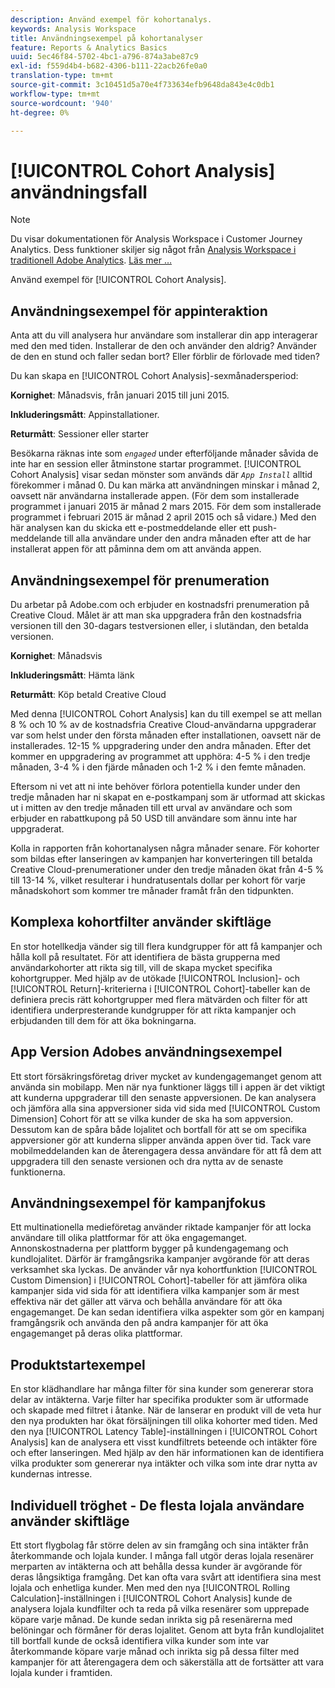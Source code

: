 ```yaml
---
description: Använd exempel för kohortanalys.
keywords: Analysis Workspace
title: Användningsexempel på kohortanalyser
feature: Reports & Analytics Basics
uuid: 5ec46f84-5702-4bc1-a796-874a3abe87c9
exl-id: f559d4b4-b682-4306-b111-22acb26fe0a0
translation-type: tm+mt
source-git-commit: 3c10451d5a70e4f733634efb9648da843e4c0db1
workflow-type: tm+mt
source-wordcount: '940'
ht-degree: 0%

---
```


# [!UICONTROL Cohort Analysis] användningsfall

>[!NOTE]
>
>Du visar dokumentationen för Analysis Workspace i Customer Journey Analytics. Dess funktioner skiljer sig något från [Analysis Workspace i traditionell Adobe Analytics](https://docs.adobe.com/content/help/en/analytics/analyze/analysis-workspace/home.html). [Läs mer …](/help/getting-started/cja-aa.md)

Använd exempel för [!UICONTROL Cohort Analysis].

## Användningsexempel för appinteraktion

Anta att du vill analysera hur användare som installerar din app interagerar med den med tiden. Installerar de den och använder den aldrig? Använder de den en stund och faller sedan bort? Eller förblir de förlovade med tiden?

Du kan skapa en [!UICONTROL Cohort Analysis]-sexmånadersperiod:

**Kornighet**: Månadsvis, från januari 2015 till juni 2015.

**Inkluderingsmått**: Appinstallationer.

**Returmått**: Sessioner eller starter

Besökarna räknas inte som *`engaged`* under efterföljande månader såvida de inte har en session eller åtminstone startar programmet. [!UICONTROL Cohort Analysis] visar sedan mönster som används där  *`App Install`* alltid förekommer i månad 0. Du kan märka att användningen minskar i månad 2, oavsett när användarna installerade appen. (För dem som installerade programmet i januari 2015 är månad 2 mars 2015. För dem som installerade programmet i februari 2015 är månad 2 april 2015 och så vidare.) Med den här analysen kan du skicka ett e-postmeddelande eller ett push-meddelande till alla användare under den andra månaden efter att de har installerat appen för att påminna dem om att använda appen.

## Användningsexempel för prenumeration

Du arbetar på Adobe.com och erbjuder en kostnadsfri prenumeration på Creative Cloud. Målet är att man ska uppgradera från den kostnadsfria versionen till den 30-dagars testversionen eller, i slutändan, den betalda versionen.

**Kornighet**: Månadsvis

**Inkluderingsmått**: Hämta länk

**Returmått**: Köp betald Creative Cloud

Med denna [!UICONTROL Cohort Analysis] kan du till exempel se att mellan 8 % och 10 % av de kostnadsfria Creative Cloud-användarna uppgraderar var som helst under den första månaden efter installationen, oavsett när de installerades. 12-15 % uppgradering under den andra månaden. Efter det kommer en uppgradering av programmet att upphöra: 4-5 % i den tredje månaden, 3-4 % i den fjärde månaden och 1-2 % i den femte månaden.

Eftersom ni vet att ni inte behöver förlora potentiella kunder under den tredje månaden har ni skapat en e-postkampanj som är utformad att skickas ut i mitten av den tredje månaden till ett urval av användare och som erbjuder en rabattkupong på 50 USD till användare som ännu inte har uppgraderat.

Kolla in rapporten från kohortanalysen några månader senare. För kohorter som bildas efter lanseringen av kampanjen har konverteringen till betalda Creative Cloud-prenumerationer under den tredje månaden ökat från 4-5 % till 13-14 %, vilket resulterar i hundratusentals dollar per kohort för varje månadskohort som kommer tre månader framåt från den tidpunkten.

## Komplexa kohortfilter använder skiftläge

En stor hotellkedja vänder sig till flera kundgrupper för att få kampanjer och hålla koll på resultatet. För att identifiera de bästa grupperna med användarkohorter att rikta sig till, vill de skapa mycket specifika kohortgrupper. Med hjälp av de utökade [!UICONTROL Inclusion]- och [!UICONTROL Return]-kriterierna i [!UICONTROL Cohort]-tabeller kan de definiera precis rätt kohortgrupper med flera mätvärden och filter för att identifiera underpresterande kundgrupper för att rikta kampanjer och erbjudanden till dem för att öka bokningarna.

## App Version Adobes användningsexempel

Ett stort försäkringsföretag driver mycket av kundengagemanget genom att använda sin mobilapp. Men när nya funktioner läggs till i appen är det viktigt att kunderna uppgraderar till den senaste appversionen. De kan analysera och jämföra alla sina appversioner sida vid sida med [!UICONTROL Custom Dimension] Cohort för att se vilka kunder de ska ha som appversion. Dessutom kan de spåra både lojalitet och bortfall för att se om specifika appversioner gör att kunderna slipper använda appen över tid. Tack vare mobilmeddelanden kan de återengagera dessa användare för att få dem att uppgradera till den senaste versionen och dra nytta av de senaste funktionerna.

## Användningsexempel för kampanjfokus

Ett multinationella medieföretag använder riktade kampanjer för att locka användare till olika plattformar för att öka engagemanget. Annonskostnaderna per plattform bygger på kundengagemang och kundlojalitet. Därför är framgångsrika kampanjer avgörande för att deras verksamhet ska lyckas. De använder vår nya kohortfunktion [!UICONTROL Custom Dimension] i [!UICONTROL Cohort]-tabeller för att jämföra olika kampanjer sida vid sida för att identifiera vilka kampanjer som är mest effektiva när det gäller att värva och behålla användare för att öka engagemanget. De kan sedan identifiera vilka aspekter som gör en kampanj framgångsrik och använda den på andra kampanjer för att öka engagemanget på deras olika plattformar.

## Produktstartexempel

En stor klädhandlare har många filter för sina kunder som genererar stora delar av intäkterna. Varje filter har specifika produkter som är utformade och skapade med filtret i åtanke. När de lanserar en produkt vill de veta hur den nya produkten har ökat försäljningen till olika kohorter med tiden. Med den nya [!UICONTROL Latency Table]-inställningen i [!UICONTROL Cohort Analysis] kan de analysera ett visst kundfiltrets beteende och intäkter före och efter lanseringen. Med hjälp av den här informationen kan de identifiera vilka produkter som genererar nya intäkter och vilka som inte drar nytta av kundernas intresse.

## Individuell tröghet - De flesta lojala användare använder skiftläge

Ett stort flygbolag får större delen av sin framgång och sina intäkter från återkommande och lojala kunder. I många fall utgör deras lojala resenärer merparten av intäkterna och att behålla dessa kunder är avgörande för deras långsiktiga framgång. Det kan ofta vara svårt att identifiera sina mest lojala och enhetliga kunder. Men med den nya [!UICONTROL Rolling Calculation]-inställningen i [!UICONTROL Cohort Analysis] kunde de analysera lojala kundfilter och ta reda på vilka resenärer som upprepade köpare varje månad. De kunde sedan inrikta sig på resenärerna med belöningar och förmåner för deras lojalitet. Genom att byta från kundlojalitet till bortfall kunde de också identifiera vilka kunder som inte var återkommande köpare varje månad och inrikta sig på dessa filter med kampanjer för att återengagera dem och säkerställa att de fortsätter att vara lojala kunder i framtiden.
